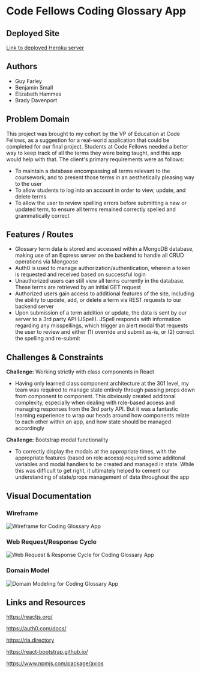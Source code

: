 # Code Fellows Coding Glossary App

## Deployed Site

[Link to deployed Heroku server](https://team-blue-301d85.herokuapp.com/terms)

## Authors

- Guy Farley
- Benjamin Small
- Elizabeth Hammes
- Brady Davenport

## Problem Domain

This project was brought to my cohort by the VP of Education at Code Fellows, as a suggestion for a real-world application that could be completed for our final project. Students at Code Fellows needed a better way to keep track of all the terms they were being taught, and this app would help with that. The client's primary requirements were as follows:

- To maintain a database encompassing all terms relevant to the coursework, and to present those terms in an aesthetically pleasing way to the user
- To allow students to log into an account in order to view, update, and delete terms
- To allow the user to review spelling errors before submitting a new or updated term, to ensure all terms remained correctly spelled and grammatically correct

## Features / Routes

- Glossary term data is stored and accessed within a MongoDB database, making use of an Express server on the backend to handle all CRUD operations via Mongoose
- Auth0 is used to manage authorization/authentication, wherein a token is requested and received based on successful login
- Unauthorized users can still view all terms currently in the database. These terms are retrieved by an initial GET request
- Authorized users gain access to additional features of the site, including the ability to update, add, or delete a term via REST requests to our backend server
- Upon submission of a term addition or update, the data is sent by our server to a 3rd party API (JSpell). JSpell responds with information regarding any misspellings, which trigger an alert modal that requests the user to review and either (1) override and submit as-is, or (2) correct the spelling and re-submit

## Challenges & Constraints

**Challenge:** Working strictly with class components in React

- Having only learned class component architecture at the 301 level, my team was required to manage state entirely through passing props down from component to component. This obviously created additonal complexity, especially when dealing with role-based access and managing responses from the 3rd party API. But it was a fantastic learning experience to wrap our heads around how components relate to each other within an app, and how state should be managed accordingly

**Challenge:** Bootstrap modal functionality

- To correctly display the modals at the appropriate times, with the appropriate features (based on role access) required some additonal variables and modal handlers to be created and managed in state. While this was difficult to get right, it ultimately helped to cement our understanding of state/props management of data throughout the app

## Visual Documentation

### Wireframe

![Wireframe for Coding Glossary App](./public/img/glossary_wireframe.png)

### Web Request/Response Cycle

![Web Request & Response Cycle for Coding Glossary App](./public/img/glossary_wrrc.png)

### Domain Model

![Domain Modeling for Coding Glossary App](./public/img/glossary_domain.png)

## Links and Resources

<https://reactjs.org/>

<https://auth0.com/docs/>

<https://ria.directory>

<https://react-bootstrap.github.io/>

<https://www.npmjs.com/package/axios>
